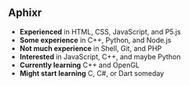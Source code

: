## Aphixr

 - **Experienced** in HTML, CSS, JavaScript, and P5.js
 - **Some experience** in C++, Python, and Node.js
 - **Not much experience** in Shell, Git, and PHP
 - **Interested** in JavaScript, C++, and maybe Python
 - **Currently learning** C++ and OpenGL
 - **Might start learning** C, C#, or Dart someday





